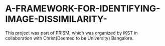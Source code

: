# A-FRAMEWORK-FOR-IDENTIFYING-IMAGE-DISSIMILARITY-
This project was part of PRISM, which was organized by IKST in collaboration with Christ(Deemed to be University) Bangalore.
